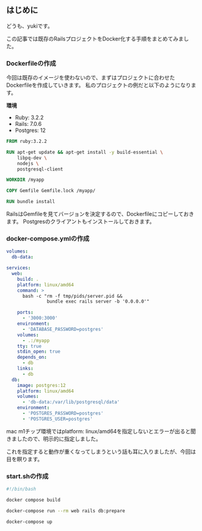 ## はじめに
どうも、yukiです。

この記事では既存のRailsプロジェクトをDocker化する手順をまとめてみました。

### Dockerfileの作成
今回は既存のイメージを使わないので、まずはプロジェクトに合わせたDockerfileを作成していきます。
私のプロジェクトの例だと以下のようになります。

**環境**
- Ruby: 3.2.2
- Rails: 7.0.6
- Postgres: 12

```Dockerfile
FROM ruby:3.2.2

RUN apt-get update && apt-get install -y build-essential \
    libpq-dev \
    nodejs \
    postgresql-client

WORKDIR /myapp

COPY Gemfile Gemfile.lock /myapp/

RUN bundle install
```
RailsはGemfileを見てバージョンを決定するので、Dockerfileにコピーしておきます。
Postgresのクライアントもインストールしておきます。


### docker-compose.ymlの作成

```docker-compose.yml
volumes:
  db-data:

services:
  web:
    build: .
    platform: linux/amd64
    command: >
      bash -c "rm -f tmp/pids/server.pid &&
               bundle exec rails server -b '0.0.0.0'"

    ports:
      - '3000:3000'
    environment:
      - 'DATABASE_PASSWORD=postgres'
    volumes:
      - .:/myapp
    tty: true
    stdin_open: true
    depends_on:
      - db
    links:
      - db
  db:
    image: postgres:12
    platform: linux/amd64
    volumes:
      - 'db-data:/var/lib/postgresql/data'
    environment:
      - 'POSTGRES_PASSWORD=postgres'
      - 'POSTGRES_USER=postgres'
```

mac m1チップ環境ではplatform: linux/amd64を指定しないとエラーが出ると聞きましたので、明示的に指定しました。

これを指定すると動作が重くなってしまうという話も耳に入りましたが、今回は目を瞑ります。

### start.shの作成
```bash
#!/bin/bash

docker compose build

docker-compose run --rm web rails db:prepare

docker-compose up
```
